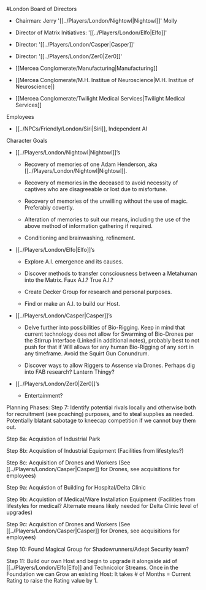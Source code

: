#London 
Board of Directors
- Chairman: Jerry '[[../Players/London/Nightowl|Nightowl]]' Molly
- Director of Matrix Initiatives: '[[../Players/London/Elfo|Elfo]]'
- Director: '[[../Players/London/Casper|Casper]]'
- Director: '[[../Players/London/Zer0|Zer0]]'

-  [[Mercea Conglomerate/Manufacturing|Manufacturing]]
- [[Mercea Conglomerate/M.H. Institue of Neuroscience|M.H. Institue of Neuroscience]]
- [[Mercea Conglomerate/Twilight Medical Services|Twilight Medical Services]]

Employees
- [[../NPCs/Friendly/London/Siri|Siri]], Independent AI

Character Goals
- [[../Players/London/Nightowl|Nightowl]]’s 

	- Recovery of memories of one Adam Henderson, aka [[../Players/London/Nightowl|Nightowl]]. 

	- Recovery of memories in the deceased to avoid necessity of captives who are disagreeable or lost due to misfortune. 

	- Recovery of memories of the unwilling without the use of magic. Preferably covertly. 

	- Alteration of memories to suit our means, including the use of the above method of information gathering if required. 

	- Conditioning and brainwashing, refinement. 

- [[../Players/London/Elfo|Elfo]]’s 

	- Explore A.I. emergence and its causes. 

	- Discover methods to transfer consciousness between a Metahuman into the Matrix. Faux A.I.? True A.I.? 

	- Create Decker Group for research and personal purposes. 

	- Find or make an A.I. to build our Host. 

- [[../Players/London/Casper|Casper]]’s 

	- Delve further into possibilities of Bio-Rigging. Keep in mind that current technology does not allow for Swarming of Bio-Drones per the Stirrup Interface (Linked in additional notes), probably best to not push for that if Will allows for any human Bio-Rigging of any sort in any timeframe. Avoid the Squirt Gun Conundrum. 

	- Discover ways to allow Riggers to Assense via Drones. Perhaps dig into FAB research? Lantern Thingy? 

- [[../Players/London/Zer0|Zer0]]’s 

	- Entertainment?


Planning Phases:
Step 7: Identify potential rivals locally and otherwise both for recruitment (see poaching) purposes, and to steal supplies as needed. Potentially blatant sabotage to kneecap competition if we cannot buy them out. 

Step 8a: Acquistion of Industrial Park 

Step 8b: Acquistion of Industrial Equipment (Facilities from lifestyles?) 

Step 8c: Acquisition of Drones and Workers (See [[../Players/London/Casper|Casper]] for Drones, see acquisitions for employees) 

Step 9a: Acquistion of Building for Hospital/Delta Clinic 

Step 9b: Acquistion of Medical/Ware Installation Equipment (Facilities from lifestyles for medical? Alternate means likely needed for Delta Clinic level of upgrades) 

Step 9c: Acquisition of Drones and Workers (See [[../Players/London/Casper|Casper]] for Drones, see acquisitions for employees) 

Step 10: Found Magical Group for Shadowrunners/Adept Security team? 

Step 11: Build our own Host and begin to upgrade it alongside aid of [[../Players/London/Elfo|Elfo]] and Technicolor Streams. Once in the Foundation we can Grow an existing Host: It takes # of Months = Current Rating to raise the Rating value by 1.
